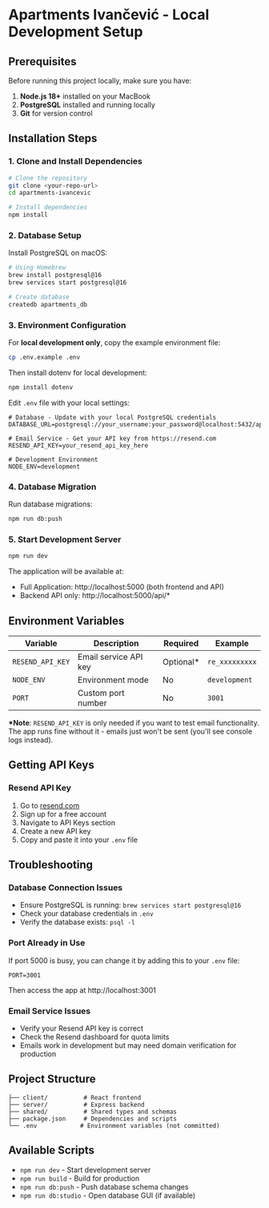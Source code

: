 # Apartments Ivančević - Local Development Setup

## Prerequisites

Before running this project locally, make sure you have:

1. **Node.js 18+** installed on your MacBook
2. **PostgreSQL** installed and running locally
3. **Git** for version control

## Installation Steps

### 1. Clone and Install Dependencies

```bash
# Clone the repository
git clone <your-repo-url>
cd apartments-ivancevic

# Install dependencies
npm install
```

### 2. Database Setup

Install PostgreSQL on macOS:
```bash
# Using Homebrew
brew install postgresql@16
brew services start postgresql@16

# Create database
createdb apartments_db
```

### 3. Environment Configuration

For **local development only**, copy the example environment file:
```bash
cp .env.example .env
```

Then install dotenv for local development:
```bash
npm install dotenv
```

Edit `.env` file with your local settings:
```env
# Database - Update with your local PostgreSQL credentials
DATABASE_URL=postgresql://your_username:your_password@localhost:5432/apartments_db

# Email Service - Get your API key from https://resend.com
RESEND_API_KEY=your_resend_api_key_here

# Development Environment
NODE_ENV=development
```

### 4. Database Migration

Run database migrations:
```bash
npm run db:push
```

### 5. Start Development Server

```bash
npm run dev
```

The application will be available at:
- Full Application: http://localhost:5000 (both frontend and API)
- Backend API only: http://localhost:5000/api/*

## Environment Variables

| Variable | Description | Required | Example |
|----------|-------------|----------|---------|
| `RESEND_API_KEY` | Email service API key | Optional* | `re_xxxxxxxxx` |
| `NODE_ENV` | Environment mode | No | `development` |
| `PORT` | Custom port number | No | `3001` |

**\*Note**: `RESEND_API_KEY` is only needed if you want to test email functionality. The app runs fine without it - emails just won't be sent (you'll see console logs instead).

## Getting API Keys

### Resend API Key
1. Go to [resend.com](https://resend.com)
2. Sign up for a free account
3. Navigate to API Keys section
4. Create a new API key
5. Copy and paste it into your `.env` file

## Troubleshooting

### Database Connection Issues
- Ensure PostgreSQL is running: `brew services start postgresql@16`
- Check your database credentials in `.env`
- Verify the database exists: `psql -l`

### Port Already in Use
If port 5000 is busy, you can change it by adding this to your `.env` file:
```env
PORT=3001
```
Then access the app at http://localhost:3001

### Email Service Issues
- Verify your Resend API key is correct
- Check the Resend dashboard for quota limits
- Emails work in development but may need domain verification for production

## Project Structure

```
├── client/          # React frontend
├── server/          # Express backend
├── shared/          # Shared types and schemas
├── package.json     # Dependencies and scripts
└── .env            # Environment variables (not committed)
```

## Available Scripts

- `npm run dev` - Start development server
- `npm run build` - Build for production
- `npm run db:push` - Push database schema changes
- `npm run db:studio` - Open database GUI (if available)